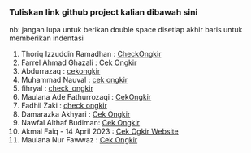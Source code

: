  ### Tuliskan link github project kalian dibawah sini  

 nb:
 jangan lupa untuk berikan double space disetiap akhir baris untuk memberikan indentasi

1. Thoriq Izzuddin Ramadhan : [CheckOngkir](https://github.com/thoriqramadhan/checkOngkir)  
2. Farrel Ahmad Ghazali : [Cek Ongkir](https://github.com/farrelahmad/Cek-Ongkir)    
3. Abdurrazaq : [cekongkir](https://github.com/ojaq/cekongkir)  
4. Muhammad Nauval : [cek ongkir](https://github.com/petelpop/cekOngkir.git)  
5. fihryal : [check_ongkir](https://github.com/fihryal/check_ongkir.git)  
6. Maulana Ade Fathurrozaqi : [CekOngkir](https://github.com/maulzzzaqi/CekOngkir)  
7. Fadhil Zaki : [check ongkir](https://github.com/zfadhil/check-ongkir)  
8. Damarazka Akhyari : [Cek Ongkir](https://github.com/Damarazka/cek_ongkir)    
9. Nawfal Althaf Budiman: [Cek Ongkir](https://github.com/Althaf-Budiman/cek-ongkir)  
10. Akmal Faiq - 14 April 2023 : [Cek Ogkir Website](https://github.com/akmlrnyn/cekOngkir)   
11. Maulana Nur Fawwaz : [Cek Ongkir](https://github.com/Fawwaz129/Cek-Ongkir)
